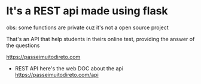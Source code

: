 # It's a REST api made using flask

<p1>obs: some functions are private cuz it's not a open source project<p1>
  
 That's an API that help students in theirs online test, providing the answer of the questions
  
 https://passeimuitodireto.com
  
 - REST API
  here's the web DOC about the api https://passeimuitodireto.com/api 
